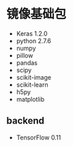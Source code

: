 

# 镜像基础包

* Keras 1.2.0 
* python 2.7.6 
* numpy 
* pillow 
* pandas 
* scipy 
* scikit-image 
* scikit-learn 
* h5py 
* matplotlib 

## backend
* TensorFlow 0.11

